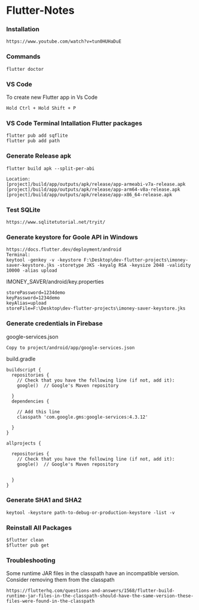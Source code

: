 # Flutter-Notes
### Installation
```
https://www.youtube.com/watch?v=tun0HUHaDuE
```
### Commands
```
flutter doctor
```
### VS Code
To create new Flutter app in Vs Code
```
Hold Ctrl + Hold Shift + P 
```
### VS Code Terminal Intallation Flutter packages
```
flutter pub add sqflite 
flutter pub add path
```
### Generate Release apk
```
flutter build apk --split-per-abi

Location:
[project]/build/app/outputs/apk/release/app-armeabi-v7a-release.apk
[project]/build/app/outputs/apk/release/app-arm64-v8a-release.apk
[project]/build/app/outputs/apk/release/app-x86_64-release.apk
```
### Test SQLite 
```
https://www.sqlitetutorial.net/tryit/
```
### Generate keystore for Goole API in Windows
```
https://docs.flutter.dev/deployment/android
Terminal:
keytool -genkey -v -keystore F:\Desktop\dev-flutter-projects\imoney-saver-keystore.jks -storetype JKS -keyalg RSA -keysize 2048 -validity 10000 -alias upload
```
IMONEY_SAVER/android/key.properties
```
storePassword=1234demo
keyPassword=1234demo
keyAlias=upload
storeFile=F:\Desktop\dev-flutter-projects\imoney-saver-keystore.jks
```
### Generate credentials in Firebase
google-services.json
```
Copy to project/android/app/google-services.json
```
build.gradle
```
buildscript {
  repositories {
    // Check that you have the following line (if not, add it):
    google()  // Google's Maven repository

  }
  dependencies {
  
    // Add this line
    classpath 'com.google.gms:google-services:4.3.12'

  }
}

allprojects {
  
  repositories {
    // Check that you have the following line (if not, add it):
    google()  // Google's Maven repository

  
  }
}
```
### Generate SHA1 and SHA2
```
keytool -keystore path-to-debug-or-production-keystore -list -v
```
### Reinstall All Packages ###
```
$flutter clean
$flutter pub get
```
### Troubleshooting ###
Some runtime JAR files in the classpath have an incompatible version. Consider removing them from the classpath
```
https://flutterhq.com/questions-and-answers/1568/flutter-build-runtime-jar-files-in-the-classpath-should-have-the-same-version-these-files-were-found-in-the-classpath
```
